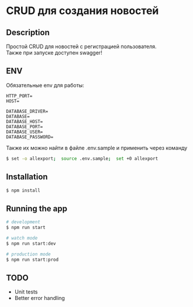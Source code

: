 # CRUD для создания новостей
## Description
Простой CRUD для новостей с регистрацией пользователя.<br>
Также при запуске доступен swagger!

## ENV

Обязательные env для работы:
```
HTTP_PORT=
HOST=

DATABASE_DRIVER=
DATABASE=
DATABASE_HOST=
DATABASE_PORT=
DATABASE_USER=
DATABASE_PASSWORD=
```

Также их можно найти в файле .env.sample и
применить через команду
```bash
$ set -o allexport;  source .env.sample;  set +0 allexport
```


## Installation

```bash
$ npm install
```

## Running the app

```bash
# development
$ npm run start

# watch mode
$ npm run start:dev

# production mode
$ npm run start:prod
```
## TODO
* Unit tests
* Better error handling
